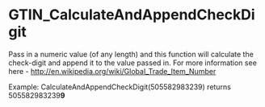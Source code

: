 # GTIN_CalculateAndAppendCheckDigit

Pass in a numeric value (of any length) and this function will calculate the check-digit and append it to the value passed in.
For more information see here - http://en.wikipedia.org/wiki/Global_Trade_Item_Number


Example: CalculateAndAppendCheckDigit(505582983239) returns 505582983239**9**
